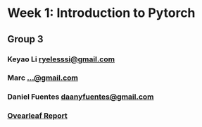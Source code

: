 # Week 1: Introduction to Pytorch 
## Group 3
### Keyao Li ryelesssi@gmail.com
### Marc ...@gmail.com
### Daniel Fuentes daanyfuentes@gmail.com
### [Ovearleaf Report](https://www.overleaf.com/read/djsbfhpnqrqy "Ovearleaf")
